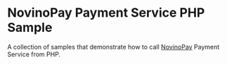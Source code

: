 # NovinoPay Payment Service PHP Sample

A collection of samples that demonstrate how to call [NovinoPay](https://novinopay.com) Payment Service from PHP.

